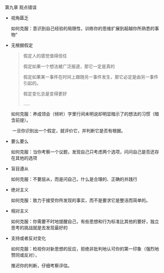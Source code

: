 ​                                                  第九章     观点错误

- 视角匮乏

  如何克服：意识到自己经验的局限性，训练你的思维扩展到超越你所熟悉的事物”

- 无根据假定

  > 假定人的感觉值得信任
  >
  > 假定如果一个想法被广泛报道，那它一定是真的
  >
  > 假定如果某一事件在时间上跟随另一事件发生，那它必定是由另一事件引起的。
  >
  > 假定变化总是变得更好
  >
  > .....

  如何克服：养成领会（倾听）字里行间未明说却明显暗示了的想法的习惯（暗含前提）。

  ​                   一旦你识别出一个假定，就评价它，并判断它是否有根据。

- 要么要么

  如何克服：当你考察一个议题，发现自己只考虑两个选项，问问自己是否还存在其他的选项

- 盲目遵从

  如何克服：不要屈从，而是问自己，什么是合理的、正确的并践行

- 绝对主义

  如何克服：致力于接受你所发现的事实，而不是要求它是整洁而简单的。

- 相对主义

  如何克服：你需要不时地提醒自己，有些思想和行为标准比其他的要好，独立思考的挑战就是去发现最好的

- 支持或者反对变化 

  如何克服：检视你对新思想的反应，拒绝非批判地认可你的第一印象（强烈地赞同或反对），

  推迟你的判断，仔细考察评估。







